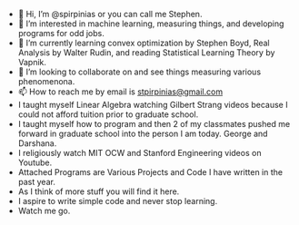 - 👋 Hi, I’m @spirpinias or you can call me Stephen.
- 👀 I’m interested in machine learning, measuring things, and developing programs for odd jobs.
- 🌱 I’m currently learning convex optimization by Stephen Boyd, Real Analysis by Walter Rudin, and reading Statistical Learning Theory by Vapnik.
- 💞️ I’m looking to collaborate on and see things measuring various phenomenona. 
- 📫 How to reach me by email is stpirpinias@gmail.com
- I taught myself Linear Algebra watching Gilbert Strang videos because I could not afford tuition prior to graduate school.
- I taught myself how to program and then 2 of my classmates pushed me forward in graduate school into the person I am today. George and Darshana. 
- I religiously watch MIT OCW and Stanford Engineering videos on Youtube.
- Attached Programs are Various Projects and Code I have written in the past year.
- As I think of more stuff you will find it here.
- I aspire to write simple code and never stop learning.
- Watch me go.
<!---
spirpinias/spirpinias is a ✨ special ✨ repository because its `README.md` (this file) appears on your GitHub profile.
You can click the Preview link to take a look at your changes.
--->
